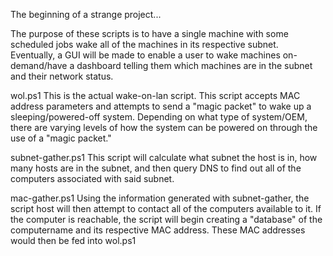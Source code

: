 The beginning of a strange project...

The purpose of these scripts is to have a single machine with some scheduled jobs wake all of the machines in its respective subnet.
Eventually, a GUI will be made to enable a user to wake machines on-demand/have a dashboard telling them which machines are in the
subnet and their network status.

wol.ps1
This is the actual wake-on-lan script. This script accepts MAC address parameters and attempts to send a "magic packet" to wake up
a sleeping/powered-off system. Depending on what type of system/OEM, there are varying levels of how the system can be powered on through
the use of a "magic packet."

subnet-gather.ps1
This script will calculate what subnet the host is in, how many hosts are in the subnet, and then query DNS to find out all of the
computers associated with said subnet.

mac-gather.ps1
Using the information generated with subnet-gather, the script host will then attempt to contact all of the computers available to it.
If the computer is reachable, the script will begin creating a "database" of the computername and its respective MAC address. These
MAC addresses would then be fed into wol.ps1
